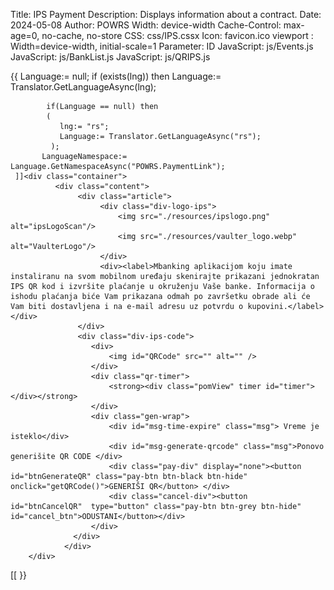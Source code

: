 ﻿Title: IPS Payment
Description: Displays information about a contract.
Date: 2024-05-08
Author: POWRS
Width: device-width
Cache-Control: max-age=0, no-cache, no-store
CSS: css/IPS.cssx
Icon: favicon.ico
viewport : Width=device-width, initial-scale=1
Parameter: ID
JavaScript: js/Events.js
JavaScript: js/BankList.js
JavaScript: js/QRIPS.js

<main class="main page-padding ips">
  <meta name="viewport" content="width=device-width, initial-scale=1" />
   {{
      Language:= null;
	    if (exists(lng)) then Language:= Translator.GetLanguageAsync(lng);
           
            if(Language == null) then 
            (
               lng:= "rs";
               Language:= Translator.GetLanguageAsync("rs");
             );
           LanguageNamespace:= Language.GetNamespaceAsync("POWRS.PaymentLink");
     ]]<div class="container">
              <div class="content"> 
                   <div class="article">    
                        <div class="div-logo-ips">
                            <img src="./resources/ipslogo.png" alt="ipsLogoScan"/>
                            <img src="./resources/vaulter_logo.webp" alt="VaulterLogo"/>
                        </div>    
                        <div><label>Mbanking aplikacijom koju imate instaliranu na svom mobilnom uređaju skenirajte prikazani jednokratan IPS QR kod i izvršite plaćanje u okruženju Vaše banke. Informacija o ishodu plaćanja biće Vam prikazana odmah po završetku obrade ali će Vam biti dostavljena i na e-mail adresu uz potvrdu o kupovini.</label> </div>
                   </div> 
                   <div class="div-ips-code">
                      <div> 
                          <img id="QRCode" src="" alt="" />
                      </div>
                      <div class="qr-timer">
                          <strong><div class="pomView" timer id="timer"></div></strong>
              	      </div>   
                      <div class="gen-wrap">
                          <div id="msg-time-expire" class="msg"> Vreme je isteklo</div>
                          <div id="msg-generate-qrcode" class="msg">Ponovo generišite QR CODE </div>
                          <div class="pay-div" display="none"><button id="btnGenerateQR" class="pay-btn btn-black btn-hide" onclick="getQRCode()">GENERIŠI QR</button> </div>
                          <div class="cancel-div"><button  id="btnCancelQR"  type="button" class="pay-btn btn-grey btn-hide" id="cancel_btn">ODUSTANI</button></div>
                      </div> 
                  </div>
                </div>           
        </div>
<input type="hidden" value="((LanguageNamespace.GetStringAsync(27) ))" id="TransactionCompleted"/>
<input type="hidden" value="((LanguageNamespace.GetStringAsync(28) ))" id="TransactionFailed"/>
<input type="hidden" value="((LanguageNamespace.GetStringAsync(29) ))" id="TransactionInProgress"/>
<input type="hidden" value="((LanguageNamespace.GetStringAsync(47) ))" id="SessionTokenExpired"/>[[
}}
</main>
